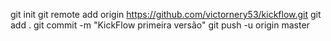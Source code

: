 git init
git remote add origin https://github.com/victornery53/kickflow.git
git add .
git commit -m "KickFlow primeira versão"
git push -u origin master
